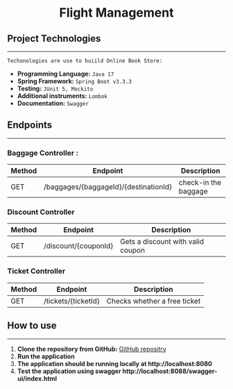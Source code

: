 # <h1 align="center">Flight Management</h1>

## Project Technologies
___
`Techonologies are use to buiild Online Book Store: `
- **Programming Language:** `Java 17`
- **Spring Framework:** `Spring Boot v3.3.3`
- **Testing:** `JUnit 5, Mockito`
- **Additional instruments:** `Lombok`
- **Documentation:** `Swagger`

<a name="endpoints"></a>
## Endpoints
___

### Baggage Controller  :

| Method | Endpoint                              | Description             | 
|--------|---------------------------------------|-------------------------|
| GET    | /baggages/{baggageId}/{destinationId} | check-in the baggage    |

### Discount Controller

| Method | Endpoint             | Description                       |
|--------|----------------------|-----------------------------------|
| GET    | /discount/{couponId} | Gets a discount with valid coupon |

### Ticket Controller

| Method | Endpoint            | Description                  |
|--------|---------------------|------------------------------|
| GET    | /tickets/{ticketId} | Checks whether a free ticket |

## How to use
___

1. **Clone the repository from GitHub:** [GitHub repositry](https://github.com/dmytrocherepov/PeoplePulseTT)
2. **Run the application**
3. **The application should be running locally at http://localhost:8080**
4. **Test the application using swagger http://localhost:8088/swagger-ui/index.html**